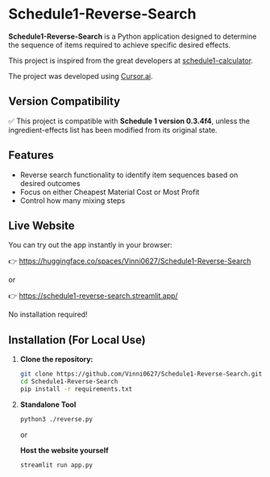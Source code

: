 # Schedule1-Reverse-Search

**Schedule1-Reverse-Search** is a Python application designed to determine the sequence of items required to achieve specific desired effects.

This project is inspired from the great developers at [schedule1-calculator](https://schedule1-calculator.com/).

The project was developed using [Cursor.ai](https://www.cursor.so/).

## Version Compatibility

✅ This project is compatible with **Schedule 1 version 0.3.4f4**, unless the ingredient-effects list has been modified from its original state.

## Features

- Reverse search functionality to identify item sequences based on desired outcomes
- Focus on either Cheapest Material Cost or Most Profit
- Control how many mixing steps
## Live Website

You can try out the app instantly in your browser:

👉 https://huggingface.co/spaces/Vinni0627/Schedule1-Reverse-Search

or 

👉 https://schedule1-reverse-search.streamlit.app/

No installation required!

## Installation (For Local Use)

1. **Clone the repository:**

   ```bash
   git clone https://github.com/Vinni0627/Schedule1-Reverse-Search.git
   cd Schedule1-Reverse-Search
   pip install -r requirements.txt
   
2. **Standalone Tool**
    ```bash
    python3 ./reverse.py
    
    ```
    or
    
    **Host the website yourself**
    ```bash
    streamlit run app.py
    ```
